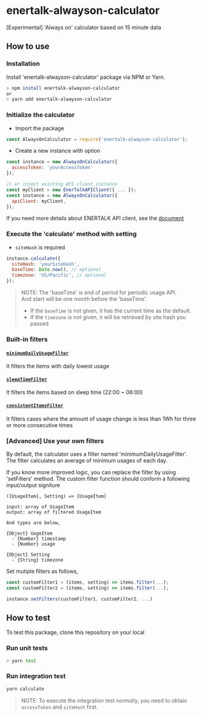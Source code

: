 # enertalk-alwayson-calculator
[Experimental] 'Always on' calculator based on 15 minute data

## How to use

### Installation
Install 'enertalk-alwayson-calculator' package via NPM or Yarn.
```sh
> npm install enertalk-alwayson-calculator
or
> yarn add enertalk-alwayson-calculator
```

### Initialize the calculator
- Import the package

```js
const AlwaysOnCalculator = require('enertalk-alwayson-calculator');
```

- Create a new instance with option

```js
const instance = new AlwaysOnCalculator({
  accessToken: 'yourAccessToken'
});

// or inject existing API client instance
const myClient = new EnerTalkAPIClient({ ... });
const instance = new AlwaysOnCalculator({
  apiClient: myClient,
});
```

If you need more details about ENERTALK API client, see the [document](https://github.com/encoredincubator/enertalk-api-client)

### Execute the 'calculate' method with setting
- `siteHash` is required

```js
instance.calculate({
  siteHash: 'yourSiteHash',
  baseTime: Date.now(), // optional
  timezone: 'US/Pacific', // optional
});
```

> NOTE: The 'baseTime' is end of period for periodic usage API.  
> And start will be one month before the 'baseTime'.   
> - If the `baseTime` is not given, it has the current time as the default.  
> - If the `timezone` is not given, it will be retrieved by site hash you passed  


### Built-in filters
#### [`minimumDailyUsageFilter`](https://github.com/encoredincubator/enertalk-alwayson-calculator/blob/master/index.js#L74-L99)
It filters the items with daily lowest usage

#### [`sleepTimeFilter`](https://github.com/encoredincubator/enertalk-alwayson-calculator/blob/master/index.js#L101-L111)
It filters the items based on sleep time (22:00 ~ 06:00)

#### [`consistentItemsFilter`](https://github.com/encoredincubator/enertalk-alwayson-calculator/blob/master/index.js#L113-L153)
It filters cases where the amount of usage change is less than 1Wh for three or more consecutive times


### [Advanced] Use your own filters
By default, the calculator uses a filter named 'minimumDailyUsageFilter'.
The filter calculates an average of minimum usages of each day.

If you know more improved logic, you can replace the filter by using 'setFilters' method.
The custom filter function should conform a following input/output signiture

```
([UsageItem], Setting) => [UsageItem]

input: array of UsageItem  
output: array of filtered UsageItem

And types are below,  

{Object} UageItem  
  - {Number} timestamp
  - {Number} usage

{Object} Setting  
  - {String} timezone
```

 Set mutiple filters as follows,
 ```js
 const customFilter1 = (items, setting) => items.filter(...);
 const customFilter2 = (items, setting) => items.filter(...);

 instance.setFilters(customFilter1, customFilter2, ...)
 ```


 ## How to test
 To test this package, clone this repository on your local

 ### Run unit tests

 ```sh
 > yarn test
 ```

 ### Run integration test

 ```sh
 yarn calculate
 ```

 > NOTE: To execute the integration test normally, you need to obtain `accessToken`  and `siteHash` first.
